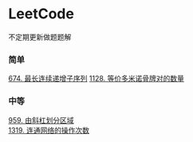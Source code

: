 # LeetCode
不定期更新做题题解

### 简单
[674. 最长连续递增子序列](https://github.com/Archangel59/LeetCode/blob/main/674/674.md)
[1128. 等价多米诺骨牌对的数量](https://github.com/Archangel59/LeetCode/blob/main/1128/1128.md)

### 中等
[959. 由斜杠划分区域](https://github.com/Archangel59/LeetCode/blob/main/959/959.md)  
[1319. 连通网络的操作次数](https://github.com/Archangel59/LeetCode/blob/main/1319/1319.md)